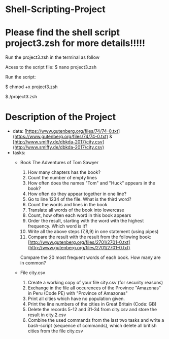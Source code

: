 # Shell-Scripting-Project
# Please find the shell script project3.zsh for more details!!!!!

Run the project3.zsh in the terminal as follow

Acess to the script file: $ nano project3.zsh

Run the script:

$ chmod +x project3.zsh

$./project3.zsh 


# Description of the Project

- data: [https://www.gutenberg.org/files/74/74-0.txt](https://www.gutenberg.org/files/74/74-0.txt) & [http://www.smiffy.de/dbkda-2017/city.csv](http://www.smiffy.de/dbkda-2017/city.csv)
- tasks:
    - Book The Adventures of Tom Sawyer
        1. How many chapters has the book?
        2. Count the number of empty lines
        3. How often does the names "Tom" and "Huck" appears in the book?
        4. How often do they appear together in one line?
        5. Go to line 1234 of the file. What is the third word?
        6. Count the words and lines in the book
        7. Translate all words of the book into lowercase
        8. Count, how often each word in this book appears
        9. Order the result, starting with the word with the highest frequency. Which word is it?
        10. Write all the above steps (7,8,9) in one statement (using pipes)
        11. Compare the result with the result from the following book: [http://www.gutenberg.org/files/2701/2701-0.txt](http://www.gutenberg.org/files/2701/2701-0.txt) 
        
        Compare the 20 most frequent words of each book. How many are in common?
        
    - File city.csv
        1. Create a working copy of your file city.csv (for security reasons)
        2. Exchange in the file all occurences of the Province "Amazonas" in Peru (Code PE)
        with "Province of Amazonas"
        3. Print all cities which have no population given.
        4. Print the line numbers of the cities in Great Britain (Code: GB)
        5. Delete the records 5-12 and 31-34 from city.csv and store the result in city.2.csv
        6. Combine the used commands from the last two tasks and write a bash-script
        (sequence of commands), which delete all british cities from the file city.csv
